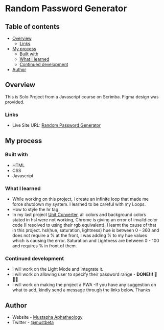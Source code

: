 # Random Password Generator


## Table of contents

- [Overview](#overview)
  - [Links](#links)
- [My process](#my-process)
  - [Built with](#built-with)
  - [What I learned](#what-i-learned)
  - [Continued development](#continued-development)
- [Author](#author)


## Overview
This is Solo Project from a Javascript course on Scrimba. Figma design was provided.



### Links

- Live Site URL: [Random Password Generator](https://aphatheology.github.io/Random_Password_Generator/)

## My process

### Built with

- HTML
- CSS 
- Javascript

### What I learned

- While working on this project, I create an infinite loop that made me force shutdown my system. I learned to be careful with my Loops.
- How to style the hr tag.
- In my last project [Unit Converter](https://aphatheology.github.io/UnitConverter/), all colors and background colors stated in hsl were not working, Chrome is giving an error of invalid color code (I resolved to using their rgb equivalent). I learnt the cause of that in this project. 
  hsl(hue, saturation, lightness)
  hue is between 0 - 360 and does not require a % at the front, I was adding % to my hue values which is causing the error.
  Saturation and Lightness are between 0 - 100 and requires % in front of them.



### Continued development

- I will work on the Light Mode and integrate it.
- I will work on allowing user to specify their password range - **DONE!!! 💜💜💜**
- I will work on making the project a PWA
-If you have any suggestion on what to add, kindly send a message through the links below. Thanks

## Author

- Website - [Mustapha Aphatheology](https://www.github.com/aphatheology)
- Twitter - [@mustbeta](https://www.twitter.com/mustbeta)

